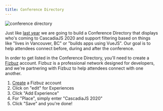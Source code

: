 ```yaml
---
title: Conference Directory
---
```

![conference directory](${STATIC}/images/cjs19-directory.png)

Just like [last year](https://2019.cascadiajs.com/directory) we are going to build a Conference Directory that displays who's coming to CascadiaJS 2020 and support filtering based on things like "lives in Vancouver, BC" or "builds apps using VueJS". Our goal is to help attendees connect before, during and after the conference.

In order to get listed in the Conference Directory, you'll need to create a [Fizbuz](https://fizbuz.com) account. Fizbuz is a professional network designed for developers, and we're partnering with Fizbuz to help attendees connect with one another.

1. [Create](https://fizbuz.com/signup) a Fizbuz account
2. Click on "edit" for Experiences
3. Click "Add Experience"
4. For "Place", simply enter "CascadiaJS 2020"
5. Click "Save" and you're done!
